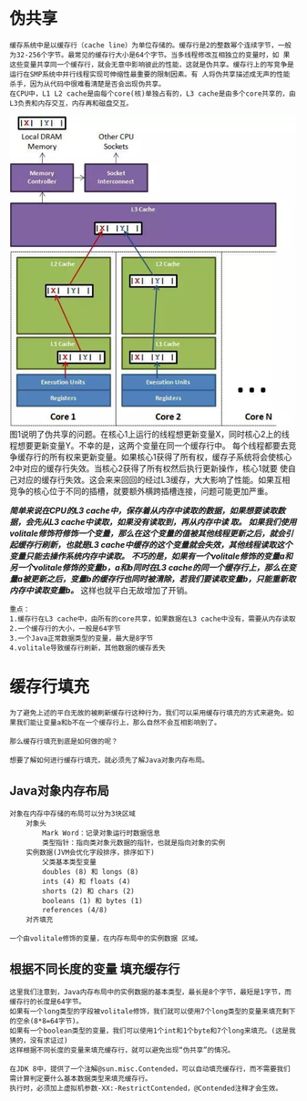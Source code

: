 # 伪共享
    缓存系统中是以缓存行（cache line）为单位存储的。缓存行是2的整数幂个连续字节，一般为32-256个字节。最常见的缓存行大小是64个字节。当多线程修改互相独立的变量时，如 果这些变量共享同一个缓存行，就会无意中影响彼此的性能，这就是伪共享。缓存行上的写竞争是运行在SMP系统中并行线程实现可伸缩性最重要的限制因素。有 人将伪共享描述成无声的性能杀手，因为从代码中很难看清楚是否会出现伪共享。
    在CPU中，L1 L2 cache是由每个core(核)单独占有的，L3 cache是由多个core共享的，由L3负责和内存交互，内存再和磁盘交互。

![伪共享](https://raw.githubusercontent.com/null23/picture/master/JVM/%E4%BC%AA%E5%85%B1%E4%BA%AB.jpg)
    图1说明了伪共享的问题。在核心1上运行的线程想更新变量X，同时核心2上的线程想要更新变量Y。不幸的是，这两个变量在同一个缓存行中。
    每个线程都要去竞争缓存行的所有权来更新变量。如果核心1获得了所有权，缓存子系统将会使核心2中对应的缓存行失效。当核心2获得了所有权然后执行更新操作，核心1就要 使自己对应的缓存行失效。这会来来回回的经过L3缓存，大大影响了性能。如果互相竞争的核心位于不同的插槽，就要额外横跨插槽连接，问题可能更加严重。

***简单来说在CPU的L3 cache中，保存着从内存中读取的数据，如果想要读取数据，会先从L3 cache中读取，如果没有读取到，再从内存中读     取。***
***如果我们使用volitale修饰符修饰一个变量，那么在这个变量的值被其他线程更新之后，就会引起缓存行刷新，也就是L3 cache中缓存的这个变量就会失效，其他线程读取这个变量只能去操作系统内存中读取。***
***不巧的是，如果有一个volitale修饰的变量a和另一个volitale修饰的变量b，a和b同时在L3 cache的同一个缓存行上，那么在变量a被更新之后，变量b的缓存行也同时被清除，若我们要读取变量b，只能重新取内存中读取变量b。***
    这样也就平白无故增加了开销。

    重点：
    1.缓存行在L3 cache中，由所有的core共享，如果数据在L3 cache中没有，需要从内存读取
    2.一个缓存行的大小，一般是64字节
    3.一个Java正常数据类型的变量，最大是8字节
    4.volitale导致缓存行刷新，其他数据的缓存丢失

# 缓存行填充
    为了避免上述的平白无故的被刷新缓存行这种行为，我们可以采用缓存行填充的方式来避免。如果我们能让变量a和b不在一个缓存行上，那么自然不会互相影响到了。

    那么缓存行填充到底是如何做的呢？

    想要了解如何进行缓存行填充，就必须先了解Java对象内存布局。

##   Java对象内存布局
    对象在内存中存储的布局可以分为3块区域
        对象头
            Mark Word：记录对象运行时数据信息
            类型指针：指向类对象元数据的指针，也就是指向对象的实例
        实例数据(JVM会优化字段排序，排序如下)
            父类基本类型变量
            doubles (8) 和 longs (8)
            ints (4) 和 floats (4)
            shorts (2) 和 chars (2)
            booleans (1) 和 bytes (1)
            references (4/8)
        对齐填充

    一个由volitale修饰的变量，在内存布局中的实例数据 区域。

## 根据不同长度的变量 填充缓存行
    这里我们注意到，Java内存布局中的实例数据的基本类型，最长是8个字节，最短是1字节，而缓存行的长度是64字节。
    如果有一个long类型的字段被volitale修饰，我们就可以使用7个long类型的变量来填充剩下的空余(8*8=64字节)。
    如果有一个boolean类型的变量，我们可以使用1个int和1个byte和7个long来填充。(这是我猜的，没有求证过)
    这样根据不同长度的变量来填充缓存行，就可以避免出现“伪共享”的情况。

    在JDK 8中，提供了一个注解@sun.misc.Contended，可以自动填充缓存行，而不需要我们需计算判定要什么基本数据类型来填充缓存行。
    执行时，必须加上虚拟机参数-XX:-RestrictContended，@Contended注释才会生效。
